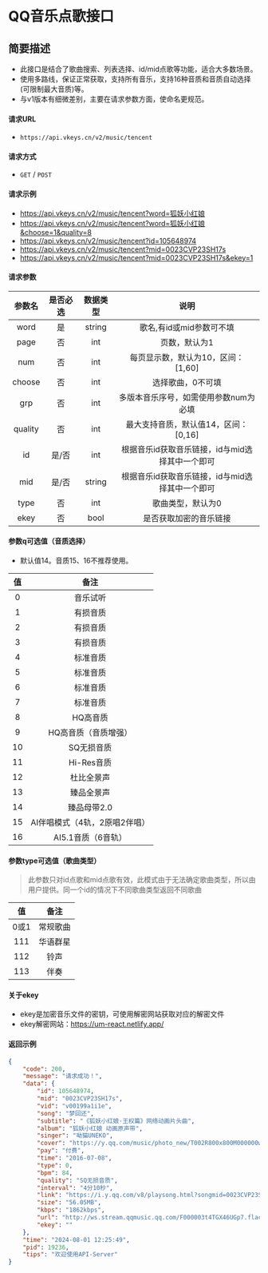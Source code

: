 # QQ音乐点歌接口

## 简要描述
- 此接口是结合了歌曲搜索、列表选择、id/mid点歌等功能，适合大多数场景。
- 使用多路线，保证正常获取，支持所有音乐，支持16种音质和音质自动选择(可限制最大音质)等。
- 与v1版本有细微差别，主要在请求参数方面，使命名更规范。

#### 请求URL
- `https://api.vkeys.cn/v2/music/tencent`
  
#### 请求方式
- `GET` / `POST`

#### 请求示例
- https://api.vkeys.cn/v2/music/tencent?word=狐妖小红娘
- https://api.vkeys.cn/v2/music/tencent?word=狐妖小红娘&choose=1&quality=8
- https://api.vkeys.cn/v2/music/tencent?id=105648974
- https://api.vkeys.cn/v2/music/tencent?mid=0023CVP23SH17s
- https://api.vkeys.cn/v2/music/tencent?mid=0023CVP23SH17s&ekey=1

#### 请求参数

|   参数名    |  是否必选   |  数据类型   |             说明              |
|:--------:|:-------:|:-------:|:---------------------------:|
|   word   |    是    | string  |       歌名,有id或mid参数可不填       |
|   page   |    否    |   int   |           页数，默认为1           |
|   num    |    否    |   int   |    每页显示数，默认为10，区间：[1,60]    |
|  choose  |    否    |   int   |          选择歌曲，0不可填          |
|   grp    |    否    |   int   |    多版本音乐序号，如需使用参数num为必填     |
| quality  |    否    |   int   |   最大支持音质，默认值14，区间：[0,16]    |
|    id    |   是/否   |   int   | 根据音乐id获取音乐链接，id与mid选择其中一个即可 |
|   mid    |   是/否   | string  | 根据音乐id获取音乐链接，id与mid选择其中一个即可 |
|   type   |    否    |   int   |          歌曲类型，默认为0          |
|   ekey   |    否    |  bool   |         是否获取加密的音乐链接         |

#### 参数q可选值（音质选择）
- 默认值14。音质15、16不推荐使用。

| 值  |        备注         |
|:--:|:-----------------:|
| 0  |       音乐试听        |
| 1  |       有损音质        |
| 2  |       有损音质        |
| 3  |       有损音质        |
| 4  |       标准音质        |
| 5  |       标准音质        |
| 6  |       标准音质        |
| 7  |       标准音质        |
| 8  |       HQ高音质       |
| 9  |    HQ高音质（音质增强）    |
| 10 |      SQ无损音质       |
| 11 |     Hi-Res音质      |
| 12 |       杜比全景声       |
| 13 |       臻品全景声       |
| 14 |      臻品母带2.0      |
| 15 | AI伴唱模式（4轨，2原唱2伴唱） |
| 16 |   AI5.1音质（6音轨）    |

#### 参数type可选值（歌曲类型）
>此参数只对id点歌和mid点歌有效，此模式由于无法确定歌曲类型，所以由用户提供。同一个id的情况下不同歌曲类型返回不同歌曲

|  值   |    备注    |
|:----:|:--------:|
| 0或1  |   常规歌曲   |
| 111  |   华语群星   |
| 112  |    铃声    |
| 113  |    伴奏    |

#### 关于ekey
- ekey是加密音乐文件的密钥，可使用解密网站获取对应的解密文件
- ekey解密网站：https://um-react.netlify.app/


 #### 返回示例
``` json
{
    "code": 200,
    "message": "请求成功！",
    "data": {
        "id": 105648974,
        "mid": "0023CVP23SH17s",
        "vid": "v00199a1i1e",
        "song": "梦回还",
        "subtitle": "《狐妖小红娘·王权篇》网络动画片头曲",
        "album": "狐妖小红娘 动画原声带",
        "singer": "呦猫UNEKO",
        "cover": "https://y.qq.com/music/photo_new/T002R800x800M000000wd19g0wTd0d.jpg",
        "pay": "付费",
        "time": "2016-07-08",
        "type": 0,
        "bpm": 84,
        "quality": "SQ无损音质",
        "interval": "4分10秒",
        "link": "https://i.y.qq.com/v8/playsong.html?songmid=0023CVP23SH17s&type=0",
        "size": "56.05MB",
        "kbps": "1862kbps",
        "url": "http://ws.stream.qqmusic.qq.com/F000003t4TGX46UGp7.flac?guid=api.vkeys.cn&vkey=F052EA8F74368F9021DE77360BA46DD0F10BC87EA5749271DC4B1F50258B00C258FC2D95EEB95A516470289AC1A11FE56AF09877E8225816&uin=3503185131&fromtag=119114",
        "ekey": ""
    },
    "time": "2024-08-01 12:25:49",
    "pid": 19236,
    "tips": "欢迎使用API-Server"
}
```
